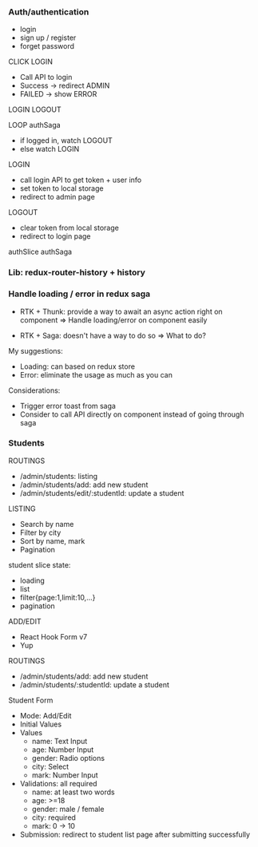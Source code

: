 ### Auth/authentication

- login
- sign up / register
- forget password

CLICK LOGIN

- Call API to login
- Success -> redirect ADMIN
- FAILED -> show ERROR

LOGIN
LOGOUT

LOOP
authSaga

- if logged in, watch LOGOUT
- else watch LOGIN

LOGIN

- call login API to get token + user info
- set token to local storage
- redirect to admin page

LOGOUT

- clear token from local storage
- redirect to login page

authSlice
authSaga

### Lib: redux-router-history + history

### Handle loading / error in redux saga

- RTK + Thunk: provide a way to await an async action right on component
=> Handle loading/error on component easily

- RTK + Saga: doesn't have a way to do so
=> What to do?

My suggestions:

- Loading: can based on redux store
- Error: eliminate the usage as much as you can

Considerations:

- Trigger error toast from saga
- Consider to call API directly on component instead of going through saga

### Students

ROUTINGS

- /admin/students: listing
- /admin/students/add: add new student
- /admin/students/edit/:studentId: update a student

LISTING

- Search by name
- Filter by city
- Sort by name, mark
- Pagination

student slice state:

- loading
- list
- filter{page:1,limit:10,...}
- pagination

ADD/EDIT

- React Hook Form v7
- Yup

ROUTINGS

- /admin/students/add: add new student
- /admin/students/:studentId: update a student

Student Form

- Mode: Add/Edit
- Initial Values
- Values
  - name: Text Input
  - age: Number Input
  - gender: Radio options
  - city: Select
  - mark: Number Input
- Validations: all required
  - name: at least two words
  - age: >=18
  - gender: male / female
  - city: required
  - mark: 0 -> 10
- Submission: redirect to student list page after submitting successfully

